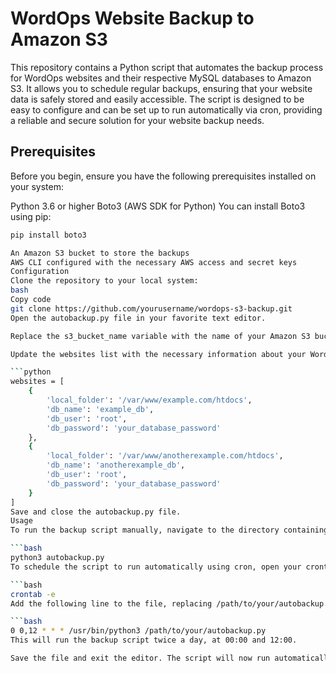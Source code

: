 # WordOps Website Backup to Amazon S3
This repository contains a Python script that automates the backup process for WordOps websites and their respective MySQL databases to Amazon S3. It allows you to schedule regular backups, ensuring that your website data is safely stored and easily accessible. The script is designed to be easy to configure and can be set up to run automatically via cron, providing a reliable and secure solution for your website backup needs.

## Prerequisites
Before you begin, ensure you have the following prerequisites installed on your system:

Python 3.6 or higher
Boto3 (AWS SDK for Python)
You can install Boto3 using pip:

```bash
pip install boto3

An Amazon S3 bucket to store the backups
AWS CLI configured with the necessary AWS access and secret keys
Configuration
Clone the repository to your local system:
bash
Copy code
git clone https://github.com/yourusername/wordops-s3-backup.git
Open the autobackup.py file in your favorite text editor.

Replace the s3_bucket_name variable with the name of your Amazon S3 bucket.

Update the websites list with the necessary information about your WordOps websites, including the local folder path, database name, database user, and database password.

```python
websites = [
    {
        'local_folder': '/var/www/example.com/htdocs',
        'db_name': 'example_db',
        'db_user': 'root',
        'db_password': 'your_database_password'
    },
    {
        'local_folder': '/var/www/anotherexample.com/htdocs',
        'db_name': 'anotherexample_db',
        'db_user': 'root',
        'db_password': 'your_database_password'
    }
]
Save and close the autobackup.py file.
Usage
To run the backup script manually, navigate to the directory containing the autobackup.py file and run the following command:

```bash
python3 autobackup.py
To schedule the script to run automatically using cron, open your crontab configuration file:

```bash
crontab -e
Add the following line to the file, replacing /path/to/your/autobackup.py with the actual path to the autobackup.py file on your system:

```bash
0 0,12 * * * /usr/bin/python3 /path/to/your/autobackup.py
This will run the backup script twice a day, at 00:00 and 12:00.

Save the file and exit the editor. The script will now run automatically at the specified times, backing up your WordOps websites and their MySQL databases to Amazon S3.
